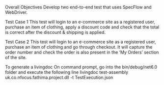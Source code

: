 Overall Objectives
Develop two end-to-end test that uses SpecFlow and WebDriver.

Test Case 1
This test will login to an e-commerce site as a registered user, purchase an item of clothing, apply a 
discount code and check that the total is correct after the discount & shipping is applied. 

Test Case 2
This test will login to an e-commerce site as a registered user, purchase an item of clothing and go 
through checkout. It will capture the order number and check the order is also present in the ‘My 
Orders’ section of the site.

To generate a livingdoc 
On command prompt, go into the bin/debug/net6.0 folder and execute the following line
livingdoc test-assembly uk.co.nfocus.fathima.project.dll -t TestExecution.json
